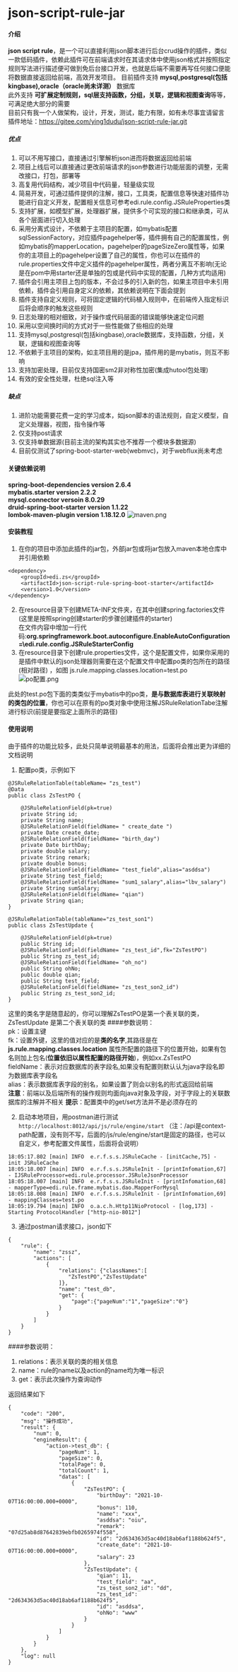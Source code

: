 # json-script-rule-jar #

#### 介绍
**json script rule**，是一个可以直接利用json脚本进行后台crud操作的插件，类似一款低码插件，依赖此插件可在前端请求时在其请求体中使用json格式并按照指定规则写法进行描述便可做到免后台接口开发，也就是后端不需要再写任何接口便能将数据直接返回给前端，高效开发项目。
目前插件支持 **mysql,postgresql(包括kingbase),oracle（oracle尚未详测）** 数据库  
此外支持 **可扩展定制规则，sql层支持函数，分组，关联，逻辑和视图查询**等等，可满足绝大部分的需要  
目前只有我一个人做架构，设计，开发，测试，能力有限，如有未尽事宜请留言
插件地址：https://gitee.com/ying1dudu/json-script-rule-jar.git
##### 优点
1. 可以不用写接口，直接通过引擎解析json进而将数据返回给前端
2. 项目上线后可以直接通过更改前端请求的json参数进行功能层面的调整，无需改接口，打包，部署等
3. 高复用代码结构，减少项目中代码量，轻量级实现
3. 简易开发，可通过插件提供的注解，接口，工具类，配置信息等快速对插件功能进行自定义开发，配置相关信息可参考edi.rule.config.JSRuleProperties类
4. 支持扩展，如模型扩展，处理器扩展，提供多个可实现的接口和继承类，可从各个层面进行切入处理
5. 采用分离式设计，不依赖于主项目的配置，如mybatis配置sqlSessionFactory，对应插件pagehelper等，插件拥有自己的配置属性，例如mybatis的mapperLocation，pagehelper的pageSizeZero属性等，如果你的主项目上的pagehelper设置了自己的属性，你也可以在插件的rule.properties文件中定义插件的pagehelper属性，两者分离互不影响(无论是在pom中用starter还是单独的包或是代码中实现的配置，几种方式均适用)
6. 插件会引用主项目上包的版本，不会过多的引入新的包，如果主项目中未引用依赖，插件会引用自身定义的依赖，其依赖说明在下面会提到
7. 插件支持自定义规则，可将固定逻辑的代码植入规则中，在前端传入指定标识后将会顺序的触发这些规则
8. 日志处理的相对细致，对于操作或代码层面的错误能够快速定位问题
9. 采用以空间换时间的方式对于一些性能做了些相应的处理
10. 支持mysql,postgresql(包括kingbase),oracle数据库，支持函数，分组，关联，逻辑和视图查询等  
11. 不依赖于主项目的架构，如主项目用的是jpa，插件用的是mybatis，则互不影响
12. 支持加密处理，目前仅支持国密sm2非对称性加密(集成hutool包处理)
13. 有效的安全性处理，杜绝sql注入等
##### 缺点
1. 进阶功能需要花费一定的学习成本，如json脚本的语法规则，自定义模型，自定义处理器，视图，指令操作等
2. 仅支持post请求
3. 仅支持单数据源(目前主流的架构其实也不推荐一个模块多数据源)
4. 目前仅测试了spring-boot-starter-web(webmvc)，对于webflux尚未考虑
#### 关键依赖说明
**spring-boot-dependencies version 2.6.4**  
**mybatis.starter version 2.2.2**  
**mysql.connector versoin 8.0.29**  
**druid-spring-boot-starter version 1.1.22**  
**lombok-maven-plugin version 1.18.12.0**
![maven.png](https://upload-images.jianshu.io/upload_images/28173801-54f3c841701fdd4b.png?imageMogr2/auto-orient/strip%7CimageView2/2/w/1240)

#### 安装教程

1.  在你的项目中添加此插件的jar包，外部jar包或将jar包放入maven本地仓库中并引用依赖
```
<dependency>
	<groupId>edi.zs</groupId>
	<artifactId>json-script-rule-spring-boot-starter</artifactId>
	<version>1.0</version>
</dependency>
```   
2.  在resource目录下创建META-INF文件夹，在其中创建spring.factories文件
(这里是按照spring创建starter的步骤创建插件的starter)  
在文件内容中增加一行代码:**org.springframework.boot.autoconfigure.EnableAutoConfiguration=\edi.rule.config.JSRuleStarterConfig**  
3.  在resource目录下创建rule.properties文件，这个是配置文件，如果你采用的是插件中默认的json处理器则需要在这个配置文件中配置po类的包所在的路径(相对路径) ，如图
js.rule.mapping.classes.location=test.po  
![po配置.png](https://upload-images.jianshu.io/upload_images/28173801-5eb2a8af13a023c1.png?imageMogr2/auto-orient/strip%7CimageView2/2/w/1240)

此处的test.po包下面的类类似于mybatis中的po类，**是与数据库表进行关联映射的类包的位置**，你也可以在原有的po类对象中使用注解JSRuleRelationTabe注解进行标识(前提是要指定上面所示的路径)  
#### 使用说明
由于插件的功能比较多，此处只简单说明最基本的用法，后面将会推出更为详细的文档说明  
1. 配置po类，示例如下  
```
@JSRuleRelationTable(tableName= "zs_test")
@Data
public class ZsTestPO {

	@JSRuleRelationField(pk=true)
	private String id;
	private String name;
	@JSRuleRelationField(fieldName= " create_date ")
	private Date create_date;
	@JSRuleRelationField(fieldName= "birth_day")
	private Date birthDay;
	private double salary;
	private String remark;
	private double bonus;
	@JSRuleRelationField(fieldName= "test_field",alias="asddsa")
	private String test_field;
	@JSRuleRelationField(fieldName= "sum1_salary",alias="lbv_salary")
	private String sumSalary;
	@JSRuleRelationField(fieldName= "qian")
	private String qian;
}
```
```
@JSRuleRelationTable(tableName="zs_test_son1")
public class ZsTestUpdate {

	@JSRuleRelationField(pk=true)
	public String id;
	@JSRuleRelationField(fieldName= "zs_test_id",fk="ZsTestPO")
	public String zs_test_id;
	@JSRuleRelationField(fieldName= "oh_no")
	public String ohNo;
	public double qian;
	public String test_field;
	@JSRuleRelationField(fieldName= "zs_test_son2_id")
	public String zs_test_son2_id;
}
```
这里的类名字是随意起的，你可以理解ZsTestPO是第一个表关联的类，ZsTestUpdate 是第二个表关联的类
####参数说明：  
pk：设置主键  
fk：设置外键，这里的值对应的是**类的名字**,其路径是在 **js.rule.mapping.classes.location** 属性所配置的路径下的位置开始，如果有包名则加上包名(**位置依旧以属性配置的路径开始**)，例如xx.ZsTestPO  
fieldName：表示对应数据库的表字段名,如果没有配置则默认认为java字段名即为数据库表字段名  
alias：表示数据库表字段的别名，如果设置了则会以别名的形式返回给前端  
**注意**：前端以及后端所有的操作规则均面向java对象及字段，对于字段上的关联数据库的注解并不相关
**提示**：配置类中的get/set方法并不是必须存在的  

2. 启动本地项目，用postman进行测试  
```http://localhost:8012/api/js/rule/engine/start```
（注：/api是context-path配置，没有则不写，后面的/js/rule/engine/start是固定的路径，也可以自定义，参考配置文件属性，后面将会说明）  
```
18:05:17.802 [main] INFO  e.r.f.s.s.JSRuleCache - [initCache,75] - init JSRuleCache
18:05:18.007 [main] INFO  e.r.f.s.s.JSRuleInit - [printInfomation,67] - IJSRuleProcessor=edi.rule.processor.JSRuleJsonProcessor
18:05:18.007 [main] INFO  e.r.f.s.s.JSRuleInit - [printInfomation,68] - mapperType=edi.rule.frame.mybatis.dao.MapperForMysql
18:05:18.008 [main] INFO  e.r.f.s.s.JSRuleInit - [printInfomation,69] - mappingClasses=test.po
18:05:19.794 [main] INFO  o.a.c.h.Http11NioProtocol - [log,173] - Starting ProtocolHandler ["http-nio-8012"]
```

3. 通过postman请求接口，json如下  
```
{
    "rule": {
        "name": "zssz",
        "actions": [
        	{
                "relations": {"classNames":[
                   "ZsTestPO","ZsTestUpdate"
                ]},
                "name": "test_db",
                "get": {
                	"page":{"pageNum":"1","pageSize":"0"}
                }
            }
        ]
    }
}
```
####参数说明：  

1.  relations：表示关联的类的相关信息
2.  name：rule的name以及action的name均为唯一标识
3.  get：表示此次操作为查询动作

返回结果如下
```
{
    "code": "200",
    "msg": "操作成功",
    "result": {
        "num": 0,
        "engineResult": {
            "action->test_db": {
                "pageNum": 1,
                "pageSize": 0,
                "totalPage": 0,
                "totalCount": 1,
                "datas": [
                    {
                        "ZsTestPO": {
                            "birthDay": "2021-10-07T16:00:00.000+0000",
                            "bonus": 110,
                            "name": "xxx",
                            "asddsa": "oiu",
                            "remark": "07d25ab8d87642839ebfb0265974f558",
                            "id": "2d634363d5ac40d18ab6af1188b624f5",
                            "create_date": "2021-10-07T16:00:00.000+0000",
                            "salary": 23
                        },
                        "ZsTestUpdate": {
                            "qian": 11,
                            "test_field": "aa",
                            "zs_test_son2_id": "dd",
                            "zs_test_id": "2d634363d5ac40d18ab6af1188b624f5",
                            "id": "asddsa",
                            "ohNo": "www"
                        }
                    }
                ]
            }
        }
    },
    "log": null
}
```



